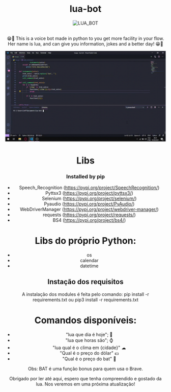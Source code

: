 <center> <h1> lua-bot </h1> <center>

<img src="./github/icone.ico" alt="LUA_BOT" width="100">
<br>
<br>

<p align="center"> 😁🤖 This is a voice bot made in python to you get more facility in your flow. Her name is lua, and can give you information, jokes and a better day! 😁🤖</p>

<img src="./github/gif_lua.gif" alt="Clima">

#

<h1> Libs </h1> 

<h3> Installed by pip </h3>

- Speech_Recognition (https://pypi.org/project/SpeechRecognition/)
- Pyttsx3 (https://pypi.org/project/pyttsx3/)
- Selenium (https://pypi.org/project/selenium/)
- Pyaudio (https://pypi.org/project/PyAudio/)
- WebDriverManager (https://pypi.org/project/webdriver-manager/)
- requests (https://pypi.org/project/requests/)
- BS4 (https://pypi.org/project/bs4/)

#

<h1> Libs do próprio Python: </h1>

- os
- calendar
- datetime

<h2> Instação dos requisitos </h2>

<p> A instalação dos modules é feita pelo comando: pip install -r requirements.txt ou pip3 install -r requirements.txt </p>

<h1> Comandos disponíveis: </h1>

- "lua que dia é hoje"; 📅
- "lua que horas são"; ⌚
- "lua qual é o clima em {cidade}" ☁
- "Qual é o preço do dólar" 💵
- "Qual é o preço do bat" 🦇

Obs: BAT é uma função bonus para quem usa o Brave.

<p> Obrigado por ler até aqui, espero que tenha compreendido e gostado da lua. Nos veremos em uma próxima atualização! </p>
